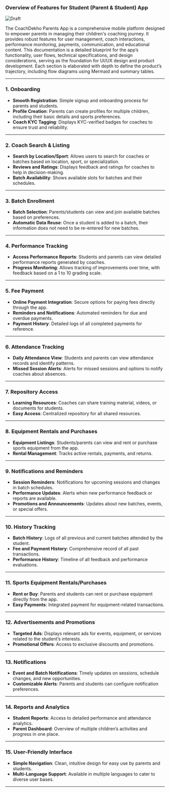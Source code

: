 ### Overview of Features for **Student (Parent & Student) App**

![Draft](https://img.shields.io/badge/Status-Draft-yellow)

The CoachDekho Parents App is a comprehensive mobile platform designed to empower parents in managing their children's coaching journey. It provides robust features for user management, coach interactions, performance monitoring, payments, communication, and educational content. This documentation is a detailed blueprint for the app’s functionality, user flows, technical specifications, and design considerations, serving as the foundation for UI/UX design and product development. Each section is elaborated with depth to define the product’s trajectory, including flow diagrams using Mermaid and summary tables.

---

### **1. Onboarding**
- **Smooth Registration**: Simple signup and onboarding process for parents and students.
- **Profile Creation**: Parents can create profiles for multiple children, including their basic details and sports preferences.
- **Coach KYC Tagging**: Displays KYC-verified badges for coaches to ensure trust and reliability.

---

### **2. Coach Search & Listing**
- **Search by Location/Sport**: Allows users to search for coaches or batches based on location, sport, or specialization.
- **Reviews and Ratings**: Displays feedback and ratings for coaches to help in decision-making.
- **Batch Availability**: Shows available slots for batches and their schedules.

---

### **3. Batch Enrollment**
- **Batch Selection**: Parents/students can view and join available batches based on preferences.
- **Automatic Data Reuse**: Once a student is added to a batch, their information does not need to be re-entered for new batches.

---

### **4. Performance Tracking**
- **Access Performance Reports**: Students and parents can view detailed performance reports generated by coaches.
- **Progress Monitoring**: Allows tracking of improvements over time, with feedback based on a 1 to 10 grading scale.

---

### **5. Fee Payment**
- **Online Payment Integration**: Secure options for paying fees directly through the app.
- **Reminders and Notifications**: Automated reminders for due and overdue payments.
- **Payment History**: Detailed logs of all completed payments for reference.

---

### **6. Attendance Tracking**
- **Daily Attendance View**: Students and parents can view attendance records and identify patterns.
- **Missed Session Alerts**: Alerts for missed sessions and options to notify coaches about absences.

---

### **7. Repository Access**
- **Learning Resources**: Coaches can share training material, videos, or documents for students.
- **Easy Access**: Centralized repository for all shared resources.

---

### **8. Equipment Rentals and Purchases**
- **Equipment Listings**: Students/parents can view and rent or purchase sports equipment from the app.
- **Rental Management**: Tracks active rentals, payments, and returns.

---

### **9. Notifications and Reminders**
- **Session Reminders**: Notifications for upcoming sessions and changes in batch schedules.
- **Performance Updates**: Alerts when new performance feedback or reports are available.
- **Promotions and Announcements**: Updates about new batches, events, or special offers.

---

### **10. History Tracking**
- **Batch History**: Logs of all previous and current batches attended by the student.
- **Fee and Payment History**: Comprehensive record of all past transactions.
- **Performance History**: Timeline of all feedback and performance evaluations.

---

### **11. Sports Equipment Rentals/Purchases**
- **Rent or Buy**: Parents and students can rent or purchase equipment directly from the app.
- **Easy Payments**: Integrated payment for equipment-related transactions.

---

### **12. Advertisements and Promotions**
- **Targeted Ads**: Displays relevant ads for events, equipment, or services related to the student’s interests.
- **Promotional Offers**: Access to exclusive discounts and promotions.

---

### **13. Notifications**
- **Event and Batch Notifications**: Timely updates on sessions, schedule changes, and new opportunities.
- **Customizable Alerts**: Parents and students can configure notification preferences.

---

### **14. Reports and Analytics**
- **Student Reports**: Access to detailed performance and attendance analytics.
- **Parent Dashboard**: Overview of multiple children’s activities and progress in one place.

---

### **15. User-Friendly Interface**
- **Simple Navigation**: Clean, intuitive design for easy use by parents and students.
- **Multi-Language Support**: Available in multiple languages to cater to diverse user bases.

---
